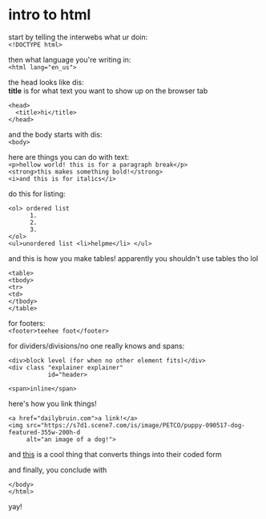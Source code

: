 # intro to html

start by telling the interwebs what ur doin: <br>
`<!DOCTYPE html>`

then what language you're writing in: <br>
`<html lang="en_us">`

the head looks like dis: <br>
**title** is for what text you want to show up on the browser tab
```
<head>
  <title>hi</title>
</head>
```

and the body starts with dis: <br>
`<body>`

here are things you can do with text: <br>
`<p>hellow world! this is for a paragraph break</p>` <br>
`<strong>this makes something bold!</strong>` <br>
`<i>and this is for italics</i>` <br>

do this for listing: <br>
```
<ol> ordered list
      1.
      2.
      3.
</ol>
<ul>unordered list <li>helpme</li> </ul>
```

and this is how you make tables! apparently you shouldn't use tables tho lol
```
<table>
<tbody>
<tr>
<td>
</tbody>
</table>
```

for footers: <br>
`<footer>teehee foot</footer>`

for dividers/divisions/no one really knows and spans: <br>
```
<div>block level (for when no other element fits)</div>
<div class "explainer explainer"
           id="header>

<span>inline</span>
```

here's how you link things! <br>
```
<a href="dailybruin.com">a link!</a>
<img src="https://s7d1.scene7.com/is/image/PETCO/puppy-090517-dog-featured-355w-200h-d
     alt="an image of a dog!">
```

and <a href="https://daringfireball.net/projects/markdown/dingus">this</a> is a cool thing that converts things into their coded form<br>

and finally, you conclude with 
```
</body>
</html>
```
yay!
